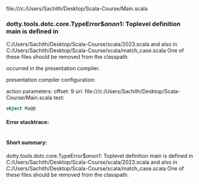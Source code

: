 file:///c:/Users/Sachith/Desktop/Scala-Course/Main.scala
### dotty.tools.dotc.core.TypeError$$anon$1: Toplevel definition main is defined in
  C:/Users/Sachith/Desktop/Scala-Course/scala/2023.scala
and also in
  C:/Users/Sachith/Desktop/Scala-Course/scala/match_case.scala
One of these files should be removed from the classpath.

occurred in the presentation compiler.

presentation compiler configuration:


action parameters:
offset: 9
uri: file:///c:/Users/Sachith/Desktop/Scala-Course/Main.scala
text:
```scala
object Ma@@

```



#### Error stacktrace:

```

```
#### Short summary: 

dotty.tools.dotc.core.TypeError$$anon$1: Toplevel definition main is defined in
  C:/Users/Sachith/Desktop/Scala-Course/scala/2023.scala
and also in
  C:/Users/Sachith/Desktop/Scala-Course/scala/match_case.scala
One of these files should be removed from the classpath.